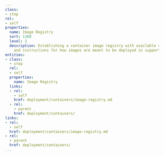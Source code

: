 ```yaml
---
class:
- stop
rel:
- self
properties:
  name: Image Registry
  sort: 1369
  level: 2
  description: Establishing a container image registry with available container images,
    and instructions for how images are meant to be deployed in support of services.
entities:
- class:
  - stop
  rel:
  - self
  properties:
    name: Image Registry
  links:
  - rel:
    - self
    href: deployment/containers/image-registry.md
  - rel:
    - parent
    href: deployment/containers/
links:
- rel:
  - self
  href: deployment/containers/image-registry.md
- rel:
  - parent
  href: deployment/containers/
...
```

